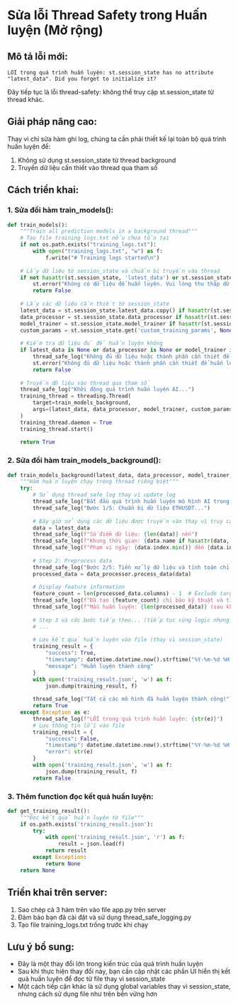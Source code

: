 # Sửa lỗi Thread Safety trong Huấn luyện (Mở rộng)

## Mô tả lỗi mới:

```
LỖI trong quá trình huấn luyện: st.session_state has no attribute "latest_data". Did you forget to initialize it?
```

Đây tiếp tục là lỗi thread-safety: không thể truy cập st.session_state từ thread khác.

## Giải pháp nâng cao:

Thay vì chỉ sửa hàm ghi log, chúng ta cần phải thiết kế lại toàn bộ quá trình huấn luyện để:
1. Không sử dụng st.session_state từ thread background
2. Truyền dữ liệu cần thiết vào thread qua tham số

## Cách triển khai:

### 1. Sửa đổi hàm train_models():

```python
def train_models():
    """Train all prediction models in a background thread"""
    # Tạo file training_logs.txt nếu chưa tồn tại
    if not os.path.exists("training_logs.txt"):
        with open("training_logs.txt", "w") as f:
            f.write("# Training logs started\n")
    
    # Lấy dữ liệu từ session_state và chuẩn bị truyền vào thread
    if not hasattr(st.session_state, 'latest_data') or st.session_state.latest_data is None:
        st.error("Không có dữ liệu để huấn luyện. Vui lòng thu thập dữ liệu trước.")
        return False
    
    # Lấy các dữ liệu cần thiết từ session_state
    latest_data = st.session_state.latest_data.copy() if hasattr(st.session_state, 'latest_data') else None
    data_processor = st.session_state.data_processor if hasattr(st.session_state, 'data_processor') else None
    model_trainer = st.session_state.model_trainer if hasattr(st.session_state, 'model_trainer') else None
    custom_params = st.session_state.get('custom_training_params', None)
    
    # Kiểm tra dữ liệu đủ để huấn luyện không
    if latest_data is None or data_processor is None or model_trainer is None:
        thread_safe_log("Không đủ dữ liệu hoặc thành phần cần thiết để huấn luyện")
        st.error("Không đủ dữ liệu hoặc thành phần cần thiết để huấn luyện")
        return False
    
    # Truyền dữ liệu vào thread qua tham số
    thread_safe_log("Khởi động quá trình huấn luyện AI...")
    training_thread = threading.Thread(
        target=train_models_background,
        args=(latest_data, data_processor, model_trainer, custom_params)
    )
    training_thread.daemon = True
    training_thread.start()
    
    return True
```

### 2. Sửa đổi hàm train_models_background():

```python
def train_models_background(latest_data, data_processor, model_trainer, custom_params=None):
    """Hàm huấn luyện chạy trong thread riêng biệt"""
    try:
        # Sử dụng thread_safe_log thay vì update_log
        thread_safe_log("Bắt đầu quá trình huấn luyện mô hình AI trong nền...")
        thread_safe_log("Bước 1/5: Chuẩn bị dữ liệu ETHUSDT...")
        
        # Bây giờ sử dụng các dữ liệu được truyền vào thay vì truy cập session_state
        data = latest_data
        thread_safe_log(f"Số điểm dữ liệu: {len(data)} nến")
        thread_safe_log(f"Khung thời gian: {data.name if hasattr(data, 'name') else config.TIMEFRAMES['primary']}")
        thread_safe_log(f"Phạm vi ngày: {data.index.min()} đến {data.index.max()}")
        
        # Step 2: Preprocess data
        thread_safe_log("Bước 2/5: Tiền xử lý dữ liệu và tính toán chỉ báo kỹ thuật...")
        processed_data = data_processor.process_data(data)
        
        # Display feature information
        feature_count = len(processed_data.columns) - 1  # Exclude target column
        thread_safe_log(f"Đã tạo {feature_count} chỉ báo kỹ thuật và tính năng")
        thread_safe_log(f"Mẫu huấn luyện: {len(processed_data)} (sau khi loại bỏ giá trị NaN)")
        
        # Step 3 và các bước tiếp theo... (tiếp tục cùng logic nhưng sử dụng dữ liệu được truyền vào)
        # ...
        
        # Lưu kết quả huấn luyện vào file (thay vì session_state)
        training_result = {
            "success": True,
            "timestamp": datetime.datetime.now().strftime("%Y-%m-%d %H:%M:%S"),
            "message": "Huấn luyện thành công"
        }
        with open('training_result.json', 'w') as f:
            json.dump(training_result, f)
        
        thread_safe_log("Tất cả các mô hình đã huấn luyện thành công!")
        return True
    except Exception as e:
        thread_safe_log(f"LỖI trong quá trình huấn luyện: {str(e)}")
        # Lưu thông tin lỗi vào file
        training_result = {
            "success": False,
            "timestamp": datetime.datetime.now().strftime("%Y-%m-%d %H:%M:%S"),
            "error": str(e)
        }
        with open('training_result.json', 'w') as f:
            json.dump(training_result, f)
        return False
```

### 3. Thêm function đọc kết quả huấn luyện:

```python
def get_training_result():
    """Đọc kết quả huấn luyện từ file"""
    if os.path.exists('training_result.json'):
        try:
            with open('training_result.json', 'r') as f:
                result = json.load(f)
            return result
        except Exception:
            return None
    return None
```

## Triển khai trên server:

1. Sao chép cả 3 hàm trên vào file app.py trên server
2. Đảm bảo bạn đã cài đặt và sử dụng thread_safe_logging.py
3. Tạo file training_logs.txt trống trước khi chạy

## Lưu ý bổ sung:

- Đây là một thay đổi lớn trong kiến trúc của quá trình huấn luyện
- Sau khi thực hiện thay đổi này, bạn cần cập nhật các phần UI hiển thị kết quả huấn luyện để đọc từ file thay vì session_state
- Một cách tiếp cận khác là sử dụng global variables thay vì session_state, nhưng cách sử dụng file như trên bền vững hơn